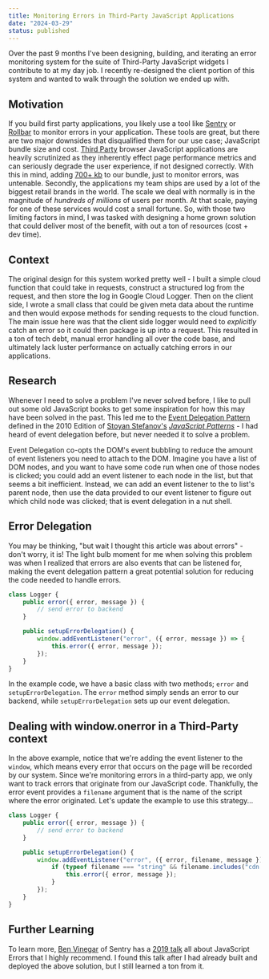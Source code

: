 ```yaml
---
title: Monitoring Errors in Third-Party JavaScript Applications
date: "2024-03-29"
status: published
---
```


Over the past 9 months I've been designing, building, and iterating an error monitoring system for the suite of Third-Party JavaScript widgets I contribute to at my day job. I recently re-designed the client portion of this system and wanted to walk through the solution we ended up with.

## Motivation

If you build first party applications, you likely use a tool like [Sentry](https://sentry.io) or [Rollbar](https://rollbar.com/) to monitor errors in your application. These tools are great, but there are two major downsides that disqualified them for our use case; JavaScript bundle size and cost. [Third Party](https://en.wikipedia.org/wiki/Third-party_software_component) browser JavaScript applications are heavily scrutinized as they inherently effect page performance metrics and can seriously degrade the user experience, if not designed correctly. With this in mind, adding [700+ kb](https://www.npmjs.com/package/@sentry/browser) to our bundle, just to monitor errors, was untenable. Secondly, the applications my team ships are used by a lot of the biggest retail brands in the world. The scale we deal with normally is in the magnitude of _hundreds of millions_ of users per month. At that scale, paying for one of these services would cost a small fortune. So, with those two limiting factors in mind, I was tasked with designing a home grown solution that could deliver most of the benefit, with out a ton of resources (cost + dev time).

## Context

The original design for this system worked pretty well - I built a simple cloud function that could take in requests, construct a structured log from the request, and then store the log in Google Cloud Logger. Then on the client side, I wrote a small class that could be given meta data about the runtime and then would expose methods for sending requests to the cloud function. The main issue here was that the client side logger would need to _explicitly_ catch an error so it could then package is up into a request. This resulted in a ton of tech debt, manual error handling all over the code base, and ultimately lack luster performance on actually catching errors in our applications.

## Research

Whenever I need to solve a problem I've never solved before, I like to pull out some old JavaScript books to get some inspiration for how this may have been solved in the past. This led me to the [Event Delegation Pattern](https://developer.mozilla.org/en-US/docs/Learn/JavaScript/Building_blocks/Events#event_delegation) defined in the 2010 Edition of [Stoyan Stefanov's](https://twitter.com/stoyanstefanov?lang=en) [_JavaScript Patterns_](https://www.amazon.com/JavaScript-Patterns-Better-Applications-Coding/dp/0596806752) - I had heard of event delegation before, but never needed it to solve a problem. 

Event Delegation co-opts the DOM's event bubbling to reduce the amount of event listeners you need to attach to the DOM. Imagine you have a list of DOM nodes, and you want to have some code run when one of those nodes is clicked; you could add an event listener to each node in the list, but that seems a bit inefficient. Instead, we can add an event listener to the to list's parent node, then use the data provided to our event listener to figure out which child node was clicked; that is event delegation in a nut shell.

## Error Delegation

You may be thinking, "but wait I thought this article was about errors" - don't worry, it is! The light bulb moment for me when solving this problem was when I realized that errors are also events that can be listened for, making the event delegation pattern a great potential solution for reducing the code needed to handle errors. 

```typescript
class Logger {
    public error({ error, message }) {
        // send error to backend
    }

    public setupErrorDelegation() {
        window.addEventListener("error", ({ error, message }) => {
            this.error({ error, message });
        });
    }
}
```

In the example code, we have a basic class with two methods; `error` and `setupErrorDelegation`. The `error` method simply sends an error to our backend, while `setupErrorDelegation` sets up our event delegation.

## Dealing with window.onerror in a Third-Party context

In the above example, notice that we're adding the event listener to the `window`, which means every error that occurs on the page will be recorded by our system. Since we're monitoring errors in a third-party app, we only want to track errors that originate from our JavaScript code. Thankfully, the error event provides a `filename` argument that is the name of the script where the error originated. Let's update the example to use this strategy...

```typescript
class Logger {
    public error({ error, message }) {
        // send error to backend
    }

    public setupErrorDelegation() {
        window.addEventListener("error", ({ error, filename, message }) => {
            if (typeof filename === "string" && filename.includes("cdn.my-domain.com/script.js")) {
                this.error({ error, message });
            }
        });
    }
}
```

## Further Learning

To learn more, [Ben Vinegar](https://twitter.com/bentlegen) of Sentry has a [2019 talk](https://www.youtube.com/watch?v=KpeftlLF99c) all about JavaScript Errors that I highly recommend. I found this talk after I had already built and deployed the above solution, but I still learned a ton from it.
